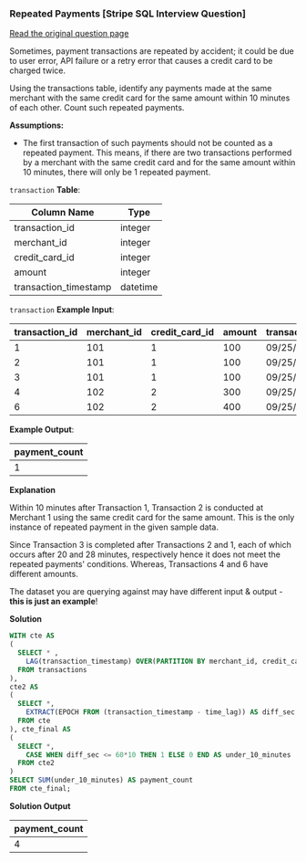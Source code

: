 ### Repeated Payments [Stripe SQL Interview Question]


<a href="https://datalemur.com/questions/repeated-payments">Read the original question page</a>

Sometimes, payment transactions are repeated by accident; it could be due to user error, API failure or a retry error that causes a credit card to be charged twice.

Using the transactions table, identify any payments made at the same merchant with the same credit card for the same amount within 10 minutes of each other. Count such repeated payments.

**Assumptions:**    

- The first transaction of such payments should not be counted as a repeated payment. This means, if there are two transactions performed by a merchant with the same credit card and for the same amount within 10 minutes, there will only be 1 repeated payment.



`transaction` **Table**:

| **Column Name**       | **Type** |
|-----------------------|----------|
| transaction_id        | integer  |
| merchant_id           | integer  |
| credit_card_id        | integer  |
| amount                | integer  |
| transaction_timestamp | datetime |

`transaction` **Example Input**:

| **transaction_id** | **merchant_id** | **credit_card_id** | **amount** | **transaction_timestamp** |
|--------------------|-----------------|--------------------|------------|---------------------------|
| 1                  | 101             | 1                  | 100        | 09/25/2022 12:00:00       |
| 2                  | 101             | 1                  | 100        | 09/25/2022 12:08:00       |
| 3                  | 101             | 1                  | 100        | 09/25/2022 12:28:00       |
| 4                  | 102             | 2                  | 300        | 09/25/2022 12:00:00       |
| 6                  | 102             | 2                  | 400        | 09/25/2022 14:00:00       |

**Example Output**:

| **payment_count** |
|-------------------|
| 1                 |

**Explanation**

Within 10 minutes after Transaction 1, Transaction 2 is conducted at Merchant 1 using the same credit card for the same amount. This is the only instance of repeated payment in the given sample data.

Since Transaction 3 is completed after Transactions 2 and 1, each of which occurs after 20 and 28 minutes, respectively hence it does not meet the repeated payments' conditions. Whereas, Transactions 4 and 6 have different amounts.

The dataset you are querying against may have different input & output - **this is just an example**!


**Solution**

```sql
WITH cte AS
(
  SELECT * , 
    LAG(transaction_timestamp) OVER(PARTITION BY merchant_id, credit_card_id, amount) AS time_lag
  FROM transactions
),
cte2 AS
(
  SELECT *,
    EXTRACT(EPOCH FROM (transaction_timestamp - time_lag)) AS diff_sec
  FROM cte
), cte_final AS
(
  SELECT *,
    CASE WHEN diff_sec <= 60*10 THEN 1 ELSE 0 END AS under_10_minutes
  FROM cte2
)
SELECT SUM(under_10_minutes) AS payment_count
FROM cte_final;
```


**Solution Output**

| **payment_count** |
|-------------------|
| 4                 |